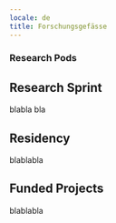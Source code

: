 ```yaml
---
locale: de
title: Forschungsgefässe
---
```


### Research Pods

## Research Sprint
blabla bla 

## Residency
blablabla

## Funded Projects
blablabla



